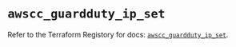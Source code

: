 # `awscc_guardduty_ip_set`

Refer to the Terraform Registory for docs: [`awscc_guardduty_ip_set`](https://registry.terraform.io/providers/hashicorp/awscc/0.70.0/docs/resources/guardduty_ip_set).
